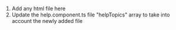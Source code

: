 1. Add any html file here
2. Update the help.component.ts file "helpTopics" array to take into account the newly added file
